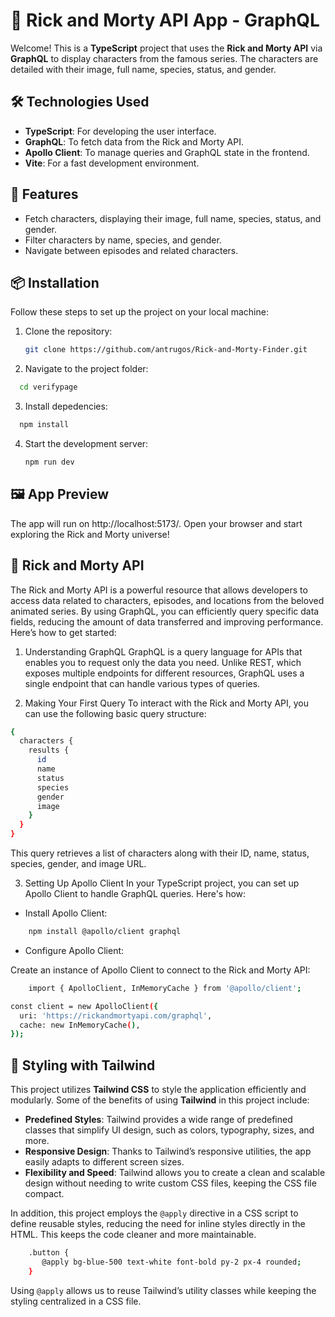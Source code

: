 # 🚀 Rick and Morty API App - GraphQL

Welcome! This is a **TypeScript** project that uses the **Rick and Morty API** via **GraphQL** to display characters from the famous series. The characters are detailed with their image, full name, species, status, and gender.

## 🛠️ Technologies Used

- **TypeScript**: For developing the user interface.
- **GraphQL**: To fetch data from the Rick and Morty API.
- **Apollo Client**: To manage queries and GraphQL state in the frontend.
- **Vite**: For a fast development environment.

## 🚀 Features

- Fetch characters, displaying their image, full name, species, status, and gender.
- Filter characters by name, species, and gender.
- Navigate between episodes and related characters.

## 📦 Installation

Follow these steps to set up the project on your local machine:

1. Clone the repository:

   ```bash
   git clone https://github.com/antrugos/Rick-and-Morty-Finder.git
   ```
2. Navigate to the project folder:

 ```bash
   cd verifypage
```

3. Install depedencies:

 ```bash
   npm install
```

4. Start the development server:

   ```bash
   npm run dev
   ```

## 🖼️ App Preview

The app will run on http://localhost:5173/. Open your browser and start exploring the Rick and Morty universe!

## 🤖 Rick and Morty API

The Rick and Morty API is a powerful resource that allows developers to access data related to characters, episodes, and locations from the beloved animated series. By using GraphQL, you can efficiently query specific data fields, reducing the amount of data transferred and improving performance. Here’s how to get started:

1. Understanding GraphQL
GraphQL is a query language for APIs that enables you to request only the data you need. Unlike REST, which exposes multiple endpoints for different resources, GraphQL uses a single endpoint that can handle various types of queries.

2. Making Your First Query
To interact with the Rick and Morty API, you can use the following basic query structure:

```bash
{
  characters {
    results {
      id
      name
      status
      species
      gender
      image
    }
  }
}
```

This query retrieves a list of characters along with their ID, name, status, species, gender, and image URL.

3. Setting Up Apollo Client
In your TypeScript project, you can set up Apollo Client to handle GraphQL queries. Here's how:

- Install Apollo Client:

```bash
    npm install @apollo/client graphql
```
- Configure Apollo Client:

Create an instance of Apollo Client to connect to the Rick and Morty API:

```bash
    import { ApolloClient, InMemoryCache } from '@apollo/client';

const client = new ApolloClient({
  uri: 'https://rickandmortyapi.com/graphql',
  cache: new InMemoryCache(),
});
```


## 🎯 Styling with Tailwind

This project utilizes **Tailwind CSS** to style the application efficiently and modularly. Some of the benefits of using **Tailwind** in this project include:

- **Predefined Styles**: Tailwind provides a wide range of predefined classes that simplify UI design, such as colors, typography, sizes, and more.
- **Responsive Design**: Thanks to Tailwind’s responsive utilities, the app easily adapts to different screen sizes.
- **Flexibility and Speed**: Tailwind allows you to create a clean and scalable design without needing to write custom CSS files, keeping the CSS file compact.

In addition, this project employs the `@apply` directive in a CSS script to define reusable styles, reducing the need for inline styles directly in the HTML. This keeps the code cleaner and more maintainable.

```bash
    .button {
       @apply bg-blue-500 text-white font-bold py-2 px-4 rounded;
    }
```

Using `@apply` allows us to reuse Tailwind’s utility classes while keeping the styling centralized in a CSS file.